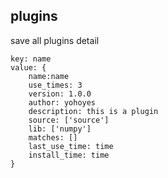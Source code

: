 ## plugins  
save all plugins detail

```
key: name
value: {
    name:name
    use_times: 3
    version: 1.0.0
    author: yohoyes
    description: this is a plugin
    source: ['source']
    lib: ['numpy']
    matches: []
    last_use_time: time
    install_time: time 
}
```
